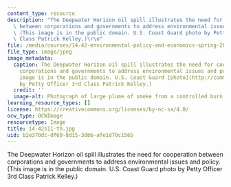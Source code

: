 ```yaml
---
content_type: resource
description: "The Deepwater Horizon oil spill illustrates the need for cooperation\
  \ between corporations and governments to address environmental issues and policy.\
  \ (This image is in the public domain. U.S. Coast Guard photo by Petty Officer 3rd\
  \ Class Patrick Kelley.)\r\n"
file: /media/courses/14-42-environmental-policy-and-economics-spring-2011/b2e370dcdf608d1530bbafe1d70c1565_14-42s11-th.jpg
file_type: image/jpeg
image_metadata:
  caption: The Deepwater Horizon oil spill illustrates the need for cooperation between
    corporations and governments to address environmental issues and policy. (This
    image is in the public domain. U.S. Coast Guard [photo](http://commons.wikimedia.org/wiki/File:Defense.gov_photo_essay_100506-N-6070S-346.jpg)
    by Petty Officer 3rd Class Patrick Kelley.)
  credit: ''
  image-alt: Photograph of large plume of smoke from a controlled burn of an oil spill.
learning_resource_types: []
license: https://creativecommons.org/licenses/by-nc-sa/4.0/
ocw_type: OCWImage
resourcetype: Image
title: 14-42s11-th.jpg
uid: b2e370dc-df60-8d15-30bb-afe1d70c1565
---
```

The Deepwater Horizon oil spill illustrates the need for cooperation between corporations and governments to address environmental issues and policy. (This image is in the public domain. U.S. Coast Guard photo by Petty Officer 3rd Class Patrick Kelley.)
